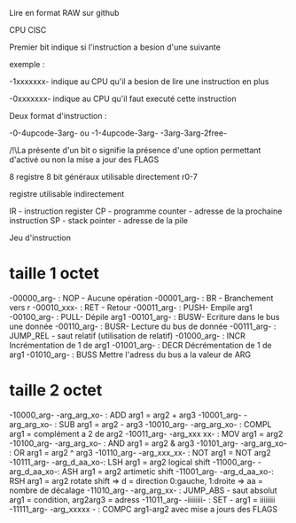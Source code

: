 Lire en format RAW sur github

CPU CISC

Premier bit indique si l'instruction a besion d'une suivante

exemple : 

-1xxxxxxx-	indique au CPU qu'il a besion de lire une instruction en plus

-0xxxxxxx-	indique au CPU qu'il faut executé cette instruction

Deux format d'instruction : 

-0-4upcode-3arg-  ou -1-4upcode-3arg- -3arg-3arg-2free-

/!\La présente d'un bit o signifie la présence d'une option permettant d'activé ou non la mise a jour des FLAGS

8 registre 8 bit généraux utilisable directement 
r0-7

registre utilisable indirectement

IR - instruction register
CP - programme counter - adresse de la prochaine instruction
SP - stack pointer - adresse de la pile

Jeu d'instruction

# taille 1 octet

-00000_arg- : NOP - Aucune opération 
-00001_arg- : BR  - Branchement vers r
-00010_xxx- : RET - Retour 
-00011_arg- : PUSH- Empile arg1
-00100_arg- : PULL- Dépile arg1
-00101_arg- : BUSW- Ecriture dans le bus une donnée
-00110_arg- : BUSR- Lecture du bus de donnée
-00111_arg- : JUMP_REL - saut relatif (utilisation de relatif)
-01000_arg- : INCR  Incrémentation de 1 de arg1
-01001_arg- : DECR  Décrémentation de 1 de arg1
-01010_arg- : BUSS  Mettre l'adress du bus a la valeur de ARG

# taille 2 octet

-10000_arg- -arg_arg_xo- : ADD   arg1 = arg2 + arg3
-10001_arg- -arg_arg_xo- : SUB   arg1 = arg2 - arg3
-10010_arg- -arg_arg_xo- : COMPL arg1 = complément a 2 de arg2
-10011_arg- -arg_xxx xx- : MOV   arg1 = arg2 
-10100_arg- -arg_arg_xo- : AND	 arg1 = arg2 & arg3
-10101_arg- -arg_arg_xo- : OR	 arg1 = arg2 ^ arg3
-10110_arg- -arg_xxx_xx- : NOT   arg1 = NOT arg2
-10111_arg- -arg_d_aa_xo-: LSH	 arg1 = arg2 logical shift
-11000_arg- -arg_d_aa_xo-: ASH   arg1 = arg2 artimetic shift
-11001_arg- -arg_d_aa_xo-: RSH	 arg1 = arg2 rotate shift
	=> d  = direction 0:gauche, 1:droite
	=> aa = nombre de décalage
-11010_arg- -arg_arg_xx- : JUMP_ABS - saut absolut arg1 = condition, arg2arg3 = adress
-11011_arg- -iiiiiiii-	 : SET	- arg1 = iiiiiiii
-11111_arg- -arg_xxxxx - : COMPC arg1-arg2 avec mise a jours des FLAGS














